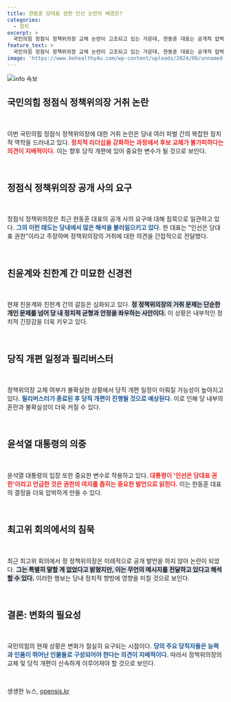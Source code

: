 ```yaml
---
title: 한동훈 당대표 권한 인선 논란의 배경은?
categories:
  - 정치
excerpt: >
  국민의힘 정점식 정책위의장 교체 논란이 고조되고 있는 가운데, 한동훈 대표는 공개적 압박에도 불구하고 침묵을 이어가고 있다. 친윤계와 친한계 간의 미묘한 신경전 속 인선 일정은 필리버스터 이후로 미뤄질 것으로 보인다. 이 상황의 전개가 주목받고 있다.
feature_text: >
  국민의힘 정점식 정책위의장 교체 논란이 고조되고 있는 가운데, 한동훈 대표는 공개적 압박에도 불구하고 침묵을 이어가고 있다. 친윤계와 친한계 간의 미묘한 신경전 속 인선 일정은 필리버스터 이후로 미뤄질 것으로 보인다. 이 상황의 전개가 주목받고 있다.
image: 'https://www.behealthy4u.com/wp-content/uploads/2024/06/unnamed-file.png'
---
```


<p><img src="https://www.behealthy4u.com/wp-content/uploads/2024/06/unnamed-file.png" alt="info 속보" /></p>

<h2 data-ke-size="size26">국민의힘 정점식 정책위의장 거취 논란</h2>

<p data-ke-size="size16">&nbsp;</p>

<p>이번 국민의힘 정점식 정책위의장에 대한 거취 논란은 당내 여러 파벌 간의 복잡한 정치적 역학을 드러내고 있다. <b><span style="color: #ee2323;">정치적 리더십을 강화하는 과정에서 후보 교체가 불가피하다는 의견이 지배적이다.</span></b> 이는 향후 당직 개편에 있어 중요한 변수가 될 것으로 보인다.</p>

<p data-ke-size="size16">&nbsp;</p>

<h2 data-ke-size="size26">정점식 정책위의장 공개 사의 요구</h2>

<p data-ke-size="size16">&nbsp;</p>

<p>정점식 정책위의장은 최근 한동훈 대표의 공개 사의 요구에 대해 침묵으로 일관하고 있다. <b><span style="color: #1a5490;">그의 이런 태도는 당내에서 많은 해석을 불러일으키고 있다.</span></b> 한 대표는 "인선은 당대표 권한"이라고 주장하며 정책위의장의 거취에 대한 의견을 간접적으로 전달했다. </p>

<p data-ke-size="size16">&nbsp;</p>

<h2 data-ke-size="size26">친윤계와 친한계 간 미묘한 신경전</h2>

<p data-ke-size="size16">&nbsp;</p>

<p>현재 친윤계와 친한계 간의 갈등은 심화되고 있다. <b><span style="background-color: #21538527;">정 정책위의장의 거취 문제는 단순한 개인 문제를 넘어 당 내 정치적 균형과 안정을 좌우하는 사안이다.</span></b> 이 상황은 내부적인 정치적 긴장감을 더욱 키우고 있다.</p>

<p data-ke-size="size16">&nbsp;</p>

<h2 data-ke-size="size26">당직 개편 일정과 필리버스터</h2>

<p data-ke-size="size16">&nbsp;</p>

<p>정책위의장 교체 여부가 불확실한 상황에서 당직 개편 일정이 미뤄질 가능성이 높아지고 있다. <b><span style="color: #1a5490;">필리버스터가 종료된 후 당직 개편이 진행될 것으로 예상된다.</span></b> 이로 인해 당 내부의 혼란과 불확실성이 더욱 커질 수 있다.</p>

<p data-ke-size="size16">&nbsp;</p>

<h2 data-ke-size="size26">윤석열 대통령의 의중</h2>

<p data-ke-size="size16">&nbsp;</p>

<p>윤석열 대통령의 입장 또한 중요한 변수로 작용하고 있다. <b><span style="color: #ee2323;"> 대통령이 '인선은 당대표 권한'이라고 언급한 것은 권한의 여지를 좁히는 중요한 발언으로 읽힌다.</span></b> 이는 한동훈 대표의 결정을 더욱 압박하게 만들 수 있다.</p>

<p data-ke-size="size16">&nbsp;</p>

<h2 data-ke-size="size26">최고위 회의에서의 침묵</h2>

<p data-ke-size="size16">&nbsp;</p>

<p>최근 최고위 회의에서 정 정책위의장은 이례적으로 공개 발언을 하지 않아 논란이 되었다. <b><span style="background-color: #21538527;">그는 특별히 말할 게 없었다고 밝혔지만, 이는 무언의 메시지를 전달하고 있다고 해석할 수 있다.</span></b> 이러한 행보는 당내 정치적 향방에 영향을 미칠 것으로 보인다.</p>

<p data-ke-size="size16">&nbsp;</p>

<h2 data-ke-size="size26">결론: 변화의 필요성</h2>

<p data-ke-size="size16">&nbsp;</p>

<p>국민의힘의 현재 상황은 변화가 절실히 요구되는 시점이다. <b><span style="color: #1a5490;">당의 주요 당직자들은 능력과 인품이 뛰어난 인물들로 구성되어야 한다는 의견이 지배적이다.</span></b> 따라서 정책위의장의 교체 및 당직 개편이 신속하게 이루어져야 할 것으로 보인다.</p>

<p data-ke-size="size16">&nbsp;</p>
생생한 뉴스, <a href="https://opensis.kr" rel="dofollow">opensis.kr</a>


